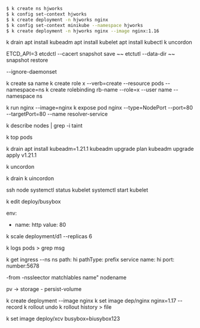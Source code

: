 ```bash
$ k create ns hjworks
$ k config set-context hjworks
$ k create deployment -n hjworks nginx
$ k config set-context minikube --namespace hjworks
$ k create deployment -n hjworks nginx --image nginx:1.16
```

k drain 
apt install kubeadm
apt install kubelet
apt install kubectl
k uncordon

ETCD_API=3 etcdctl --cacert snapshot save ~~
etctutl --data-dir ~~ snapshot restore 

--ignore-daemonset

k create sa name
k create role x --verb=create --resource pods --namespace=ns
k create rolebinding rb-name --role=x --user name --namespace ns

k run nginx --image=nginx
k expose pod nginx --type=NodePort --port=80 --targetPort=80 --name resolver-service

k describe nodes | grep -i taint

k top pods

k drain 
apt install kubeadm=1.21.1
kubeadm upgrade plan
kubeadm upgrade apply v1.21.1

k uncordon

k drain
k uincordon

ssh node
systemctl status kubelet
systemctl start kubelet

k edit deploy/busybox

env:
  - name: http
    value: 80

k scale deployment/d1 --replicas 6

k logs pods > grep msg

k get ingress --ns ns
path: hi
pathType: prefix
service
  name: hi
    port:
      number:5678

-from
  -nssleector
    matchlables
    name" nodename

pv -> storage - persist-volume

k create deployment --image nginx
k set image dep/nginx nginx=1.17 --record
k rollout undo
k rollout history > file

k set image deploy/xcv busybox=biusybox123